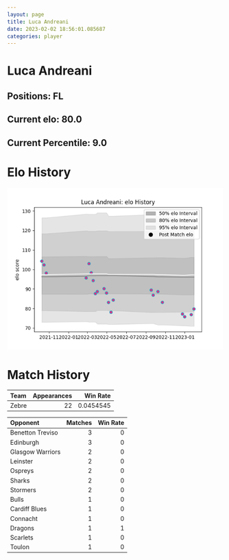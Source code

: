 ```yaml
---  
layout: page  
title: Luca Andreani  
date: 2023-02-02 18:56:01.085687  
categories: player  
---
```

# Luca Andreani

## Positions: FL

## Current elo: 80.0

## Current Percentile: 9.0

# Elo History


![elo history](history_LucaAndreani.png)
# Match History


| Team   |   Appearances |   Win Rate |
|:-------|--------------:|-----------:|
| Zebre  |            22 |  0.0454545 |

| Opponent         |   Matches |   Win Rate |
|:-----------------|----------:|-----------:|
| Benetton Treviso |         3 |          0 |
| Edinburgh        |         3 |          0 |
| Glasgow Warriors |         2 |          0 |
| Leinster         |         2 |          0 |
| Ospreys          |         2 |          0 |
| Sharks           |         2 |          0 |
| Stormers         |         2 |          0 |
| Bulls            |         1 |          0 |
| Cardiff Blues    |         1 |          0 |
| Connacht         |         1 |          0 |
| Dragons          |         1 |          1 |
| Scarlets         |         1 |          0 |
| Toulon           |         1 |          0 |